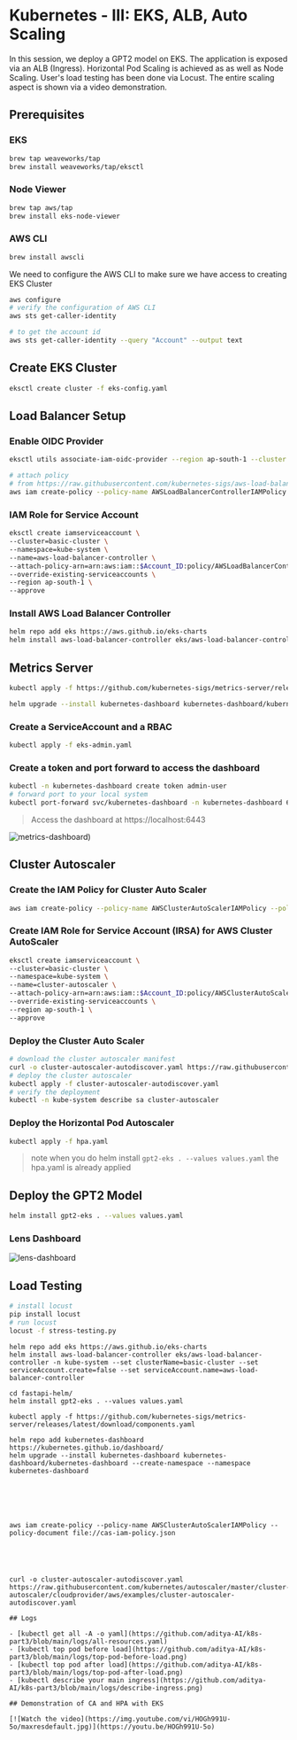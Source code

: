 # Kubernetes - III: EKS, ALB, Auto Scaling

In this session, we deploy a GPT2 model on EKS. The application is exposed via an ALB (Ingress). Horizontal Pod Scaling is achieved as as well as Node Scaling. User's load testing has been done via Locust. The entire scaling aspect is shown via a video demonstration.

## Prerequisites

### EKS 
```bash
brew tap weaveworks/tap
brew install weaveworks/tap/eksctl
```

### Node Viewer
```bash
brew tap aws/tap
brew install eks-node-viewer
```

### AWS CLI
```bash
brew install awscli
```
We need to configure the AWS CLI to make sure we have access to creating EKS Cluster

```bash
aws configure
# verify the configuration of AWS CLI
aws sts get-caller-identity
```

```bash
# to get the account id 
aws sts get-caller-identity --query "Account" --output text
```

## Create EKS Cluster

```bash
eksctl create cluster -f eks-config.yaml
```

## Load Balancer Setup

### Enable OIDC Provider

```bash
eksctl utils associate-iam-oidc-provider --region ap-south-1 --cluster basic-cluster --approve

# attach policy
# from https://raw.githubusercontent.com/kubernetes-sigs/aws-load-balancer-controller/v2.6.0/docs/install/iam_policy.json
aws iam create-policy --policy-name AWSLoadBalancerControllerIAMPolicy --policy-document file://03_iam-policy.json
```

### IAM Role for Service Account

```bash
eksctl create iamserviceaccount \
--cluster=basic-cluster \
--namespace=kube-system \
--name=aws-load-balancer-controller \
--attach-policy-arn=arn:aws:iam::$Account_ID:policy/AWSLoadBalancerControllerIAMPolicy \
--override-existing-serviceaccounts \
--region ap-south-1 \
--approve
```

### Install AWS Load Balancer Controller

```bash
helm repo add eks https://aws.github.io/eks-charts
helm install aws-load-balancer-controller eks/aws-load-balancer-controller -n kube-system --set clusterName=${CLUSTER_NAME} --set serviceAccount.create=false --set serviceAccount.name=aws-load-balancer-controller
```

## Metrics Server

```bash
kubectl apply -f https://github.com/kubernetes-sigs/metrics-server/releases/latest/download/components.yaml

helm upgrade --install kubernetes-dashboard kubernetes-dashboard/kubernetes-dashboard --create-namespace --namespace kubernetes-dashboard
```

### Create a ServiceAccount and a RBAC

```bash
kubectl apply -f eks-admin.yaml
```

### Create a token and port forward to access the dashboard

```bash
kubectl -n kubernetes-dashboard create token admin-user
# forward port to your local system
kubectl port-forward svc/kubernetes-dashboard -n kubernetes-dashboard 6443:443
```

> Access the dashboard at https://localhost:6443

![metrics-dashboard](logs/k8s-metrics-dashboard.png)) 

## Cluster Autoscaler

### Create the IAM Policy for Cluster Auto Scaler

```bash
aws iam create-policy --policy-name AWSClusterAutoScalerIAMPolicy --policy-document file://cas-iam-policy.json
```

### Create IAM Role for Service Account (IRSA) for AWS Cluster AutoScaler

```bash
eksctl create iamserviceaccount \
--cluster=basic-cluster \
--namespace=kube-system \
--name=cluster-autoscaler \
--attach-policy-arn=arn:aws:iam::$Account_ID:policy/AWSClusterAutoScalerIAMPolicy \
--override-existing-serviceaccounts \
--region ap-south-1 \
--approve
```

### Deploy the Cluster Auto Scaler

```bash
# download the cluster autoscaler manifest
curl -o cluster-autoscaler-autodiscover.yaml https://raw.githubusercontent.com/kubernetes/autoscaler/master/cluster-autoscaler/cloudprovider/aws/examples/cluster-autoscaler-autodiscover.yaml
# deploy the cluster autoscaler
kubectl apply -f cluster-autoscaler-autodiscover.yaml
# verify the deployment
kubectl -n kube-system describe sa cluster-autoscaler
```

### Deploy the Horizontal Pod Autoscaler

```bash
kubectl apply -f hpa.yaml
```
> note when you do helm install `gpt2-eks . --values values.yaml` the hpa.yaml is already applied

## Deploy the GPT2 Model

```bash
helm install gpt2-eks . --values values.yaml
```

### Lens Dashboard

![lens-dashboard](logs/lens-eks.png)

## Load Testing

```bash
# install locust
pip install locust
# run locust
locust -f stress-testing.py
```
```
helm repo add eks https://aws.github.io/eks-charts
helm install aws-load-balancer-controller eks/aws-load-balancer-controller -n kube-system --set clusterName=basic-cluster --set serviceAccount.create=false --set serviceAccount.name=aws-load-balancer-controller

cd fastapi-helm/
helm install gpt2-eks . --values values.yaml

kubectl apply -f https://github.com/kubernetes-sigs/metrics-server/releases/latest/download/components.yaml

helm repo add kubernetes-dashboard https://kubernetes.github.io/dashboard/
helm upgrade --install kubernetes-dashboard kubernetes-dashboard/kubernetes-dashboard --create-namespace --namespace kubernetes-dashboard






aws iam create-policy --policy-name AWSClusterAutoScalerIAMPolicy --policy-document file://cas-iam-policy.json





curl -o cluster-autoscaler-autodiscover.yaml https://raw.githubusercontent.com/kubernetes/autoscaler/master/cluster-autoscaler/cloudprovider/aws/examples/cluster-autoscaler-autodiscover.yaml

## Logs

- [kubectl get all -A -o yaml](https://github.com/aditya-AI/k8s-part3/blob/main/logs/all-resources.yaml)
- [kubectl top pod before load](https://github.com/aditya-AI/k8s-part3/blob/main/logs/top-pod-before-load.png)
- [kubectl top pod after load](https://github.com/aditya-AI/k8s-part3/blob/main/logs/top-pod-after-load.png)
- [kubectl describe your main ingress](https://github.com/aditya-AI/k8s-part3/blob/main/logs/describe-ingress.png)

## Demonstration of CA and HPA with EKS

[![Watch the video](https://img.youtube.com/vi/HOGh991U-5o/maxresdefault.jpg)](https://youtu.be/HOGh991U-5o)

